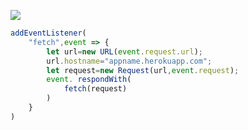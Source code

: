 [![](https://www.herokucdn.com/deploy/button.png)](https://heroku.com/deploy?template=https://github.com/gukkyd/hjjki.git)

```js
addEventListener(
    "fetch",event => {
        let url=new URL(event.request.url);
        url.hostname="appname.herokuapp.com";
        let request=new Request(url,event.request);
        event. respondWith(
            fetch(request)
        )
    }
)
```
